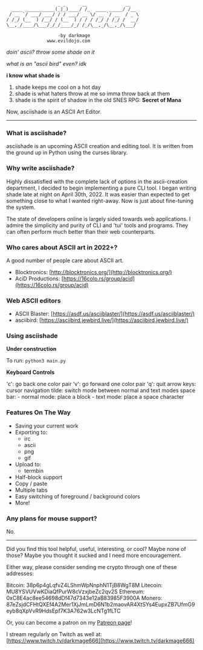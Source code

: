 ```
                   _ _      __              __   
  ____ ___________(_|_)____/ /_  ____ _____/ /__ 
 / __ `/ ___/ ___/ / / ___/ __ \/ __ `/ __  / _ \
/ /_/ (__  ) /__/ / (__  ) / / / /_/ / /_/ /  __/
\__,_/____/\___/_/_/____/_/ /_/\__,_/\__,_/\___/ 

                   -by darkmage 
               www.evildojo.com
```

*doin' ascii? throw some shade on it*

*what is an "ascii bird" even? idk*

**i know what shade is**

1. shade keeps me cool on a hot day
2. shade is what haters throw at me so imma throw back at them
3. shade is the spirit of shadow in the old SNES RPG: **Secret of Mana**

Now, asciishade is an ASCII Art Editor.

-----

### What is asciishade?

asciishade is an upcoming ASCII creation and editing tool.
It is written from the ground up in Python using the curses library.

### Why write asciishade?

Highly dissatisfied with the complete lack of options in the ascii-creation department, I decided to begin implementing a pure CLI tool. I began writing shade late at night on April 30th, 2022. It was easier than expected to get something close to what I wanted right-away. Now is just about fine-tuning the system.

The state of developers online is largely sided towards web applications. I admire the simplicity and purity of CLI and 'tui' tools and programs. They can often perform much better than their web counterparts. 

### Who cares about ASCII art in 2022+?

A good number of people care about ASCII art.

- Blocktronics: [http://blocktronics.org/](http://blocktronics.org/)
- AciD Productions: [https://16colo.rs/group/acid](https://16colo.rs/group/acid)

### Web ASCII editors

- ASCII Blaster: [https://asdf.us/asciiblaster/](https://asdf.us/asciiblaster/)
- asciibird: [https://asciibird.jewbird.live/](https://asciibird.jewbird.live/)

### Using asciishade

**Under construction**

To run: `python3 main.py`

**Keyboard Controls**

'c': go back one color pair
'v': go forward one color pair
'q': quit
arrow keys: cursor navigation
tilde: switch mode between normal and text modes
space bar: 
    - normal mode: place a block
    - text mode: place a space character

### Features On The Way

- Saving your current work
- Exporting to:
    - irc
    - ascii
    - png
    - gif
- Upload to:
    - termbin
- Half-block support
- Copy / paste
- Multiple tabs
- Easy switching of foreground / background colors
- More!

### Any plans for mouse support?

No.

-----

Did you find this tool helpful, useful, interesting, or cool? Maybe none of those? Maybe you thought it sucked and I need more encouragement.

Either way, please consider sending me crypto through one of these addresses:

Bitcoin: 38p6p4gLqfvZ4LShmWpNnphN1TjB8WgT8M
Litecoin: MU8YSVUVwKDiaQfPurW8cVzxjbeZc2qv2S
Ethereum: 0xC8E4ac8ee54698dDf47d7343e12aB83985F3900A
Monero: 87eZsjdCFHtQXEf4A2Mer1XjJmLmD6N1b2maovAR4XtSYs4EupxZB7UfmG9eyb8qXpVvR9HdsEpf7K3A762w3LcNTg1fLTC 

Or, you can become a patron on my [Patreon page](https://www.patreon.com/darkmage)!

I stream regularly on Twitch as well at: [https://www.twitch.tv/darkmage666](https://www.twitch.tv/darkmage666)

